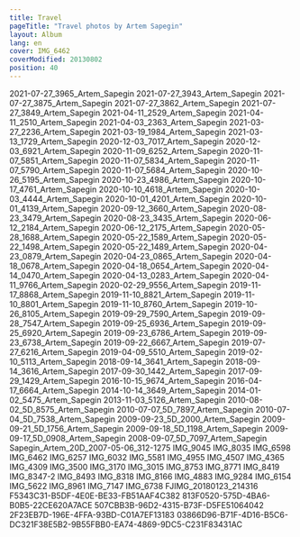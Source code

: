```yaml
---
title: Travel
pageTitle: "Travel photos by Artem Sapegin"
layout: Album
lang: en
cover: IMG_6462
coverModified: 20130802
position: 40
---
```


2021-07-27_3965_Artem_Sapegin
2021-07-27_3943_Artem_Sapegin
2021-07-27_3875_Artem_Sapegin
2021-07-27_3862_Artem_Sapegin
2021-07-27_3849_Artem_Sapegin
2021-04-11_2529_Artem_Sapegin
2021-04-11_2510_Artem_Sapegin
2021-04-03_2363_Artem_Sapegin
2021-03-27_2236_Artem_Sapegin
2021-03-19_1984_Artem_Sapegin
2021-03-13_1729_Artem_Sapegin
2020-12-03_7017_Artem_Sapegin
2020-12-03_6921_Artem_Sapegin
2020-11-09_6252_Artem_Sapegin
2020-11-07_5851_Artem_Sapegin
2020-11-07_5834_Artem_Sapegin
2020-11-07_5790_Artem_Sapegin
2020-11-07_5684_Artem_Sapegin
2020-10-26_5195_Artem_Sapegin
2020-10-23_4986_Artem_Sapegin
2020-10-17_4761_Artem_Sapegin
2020-10-10_4618_Artem_Sapegin
2020-10-03_4444_Artem_Sapegin
2020-10-01_4201_Artem_Sapegin
2020-10-01_4139_Artem_Sapegin
2020-09-12_3660_Artem_Sapegin
2020-08-23_3479_Artem_Sapegin
2020-08-23_3435_Artem_Sapegin
2020-06-12_2184_Artem_Sapegin
2020-06-12_2175_Artem_Sapegin
2020-05-28_1688_Artem_Sapegin
2020-05-22_1589_Artem_Sapegin
2020-05-22_1498_Artem_Sapegin
2020-05-22_1489_Artem_Sapegin
2020-04-23_0879_Artem_Sapegin
2020-04-23_0865_Artem_Sapegin
2020-04-18_0678_Artem_Sapegin
2020-04-18_0654_Artem_Sapegin
2020-04-14_0470_Artem_Sapegin
2020-04-13_0283_Artem_Sapegin
2020-04-11_9766_Artem_Sapegin
2020-02-29_9556_Artem_Sapegin
2019-11-17_8868_Artem_Sapegin
2019-11-10_8821_Artem_Sapegin
2019-11-10_8801_Artem_Sapegin
2019-11-10_8760_Artem_Sapegin
2019-10-26_8105_Artem_Sapegin
2019-09-29_7590_Artem_Sapegin
2019-09-28_7547_Artem_Sapegin
2019-09-25_6936_Artem_Sapegin
2019-09-25_6920_Artem_Sapegin
2019-09-23_6786_Artem_Sapegin
2019-09-23_6738_Artem_Sapegin
2019-09-22_6667_Artem_Sapegin
2019-07-27_6216_Artem_Sapegin
2019-04-09_5510_Artem_Sapegin
2019-02-10_5113_Artem_Sapegin
2018-09-14_3641_Artem_Sapegin
2018-09-14_3616_Artem_Sapegin
2017-09-30_1442_Artem_Sapegin
2017-09-29_1429_Artem_Sapegin
2016-10-15_9674_Artem_Sapegin
2016-04-17_6664_Artem_Sapegin
2014-10-14_3649_Artem_Sapegin
2014-01-02_5475_Artem_Sapegin
2013-11-03_5126_Artem_Sapegin
2010-08-02_5D_8575_Artem_Sapegin
2010-07-07_5D_7897_Artem_Sapegin
2010-07-04_5D_7538_Artem_Sapegin
2009-09-23_5D_2000_Artem_Sapegin
2009-09-21_5D_1756_Artem_Sapegin
2009-09-18_5D_1198_Artem_Sapegin
2009-09-17_5D_0908_Artem_Sapegin
2008-09-07_5D_7097_Artem_Sapegin
Sapegin_Artem_20D_2007-05-06_312-1275
IMG_9045
IMG_8035
IMG_6598
IMG_6462
IMG_6257
IMG_6032
IMG_5581
IMG_4955
IMG_4507
IMG_4365
IMG_4309
IMG_3500
IMG_3170
IMG_3015
IMG_8753
IMG_8771
IMG_8419
IMG_8347-2
IMG_8493
IMG_8318
IMG_8166
IMG_4883
IMG_9284
IMG_6154
IMG_5622
IMG_8961
IMG_7147
IMG_6738
FJIMG_20180123_214316
F5343C31-B5DF-4E0E-BE33-FB51AAF4C382
813F0520-575D-4BA6-B0B5-22CE620A7ACE
507CBB3B-96D2-4315-B73F-D5FE51064042
2F23EB7D-196E-4FFA-93BD-C01A7EF13183
03866D96-B71F-4D16-B5C6-DC321F38E5B2-9B55FBB0-EA74-4869-9DC5-C231F83431AC
